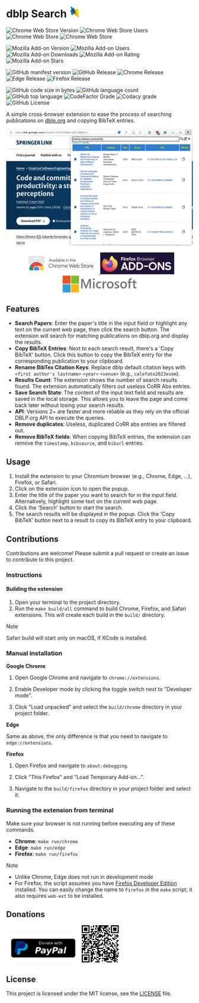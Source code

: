 # dblp Search <img src="store/icons/dblp-128x128.png" width="30">

![Chrome Web Store Version](https://img.shields.io/chrome-web-store/v/onilpcgmnpikffebghpncnnapebndpaj?style=flat-square)
![Chrome Web Store Users](https://img.shields.io/chrome-web-store/users/onilpcgmnpikffebghpncnnapebndpaj?style=flat-square)
![Chrome Web Store](https://img.shields.io/chrome-web-store/stars/onilpcgmnpikffebghpncnnapebndpaj?style=flat-square)
![Chrome Web Store](https://img.shields.io/chrome-web-store/rating-count/onilpcgmnpikffebghpncnnapebndpaj?style=flat-square)

![Mozilla Add-on Version](https://img.shields.io/amo/v/dblp-search?style=flat-square)
![Mozilla Add-on Users](https://img.shields.io/amo/users/dblp-search?style=flat-square)
![Mozilla Add-on Downloads](https://img.shields.io/amo/dw/dblp-search?style=flat-square)
![Mozilla Add-on Rating](https://img.shields.io/amo/rating/dblp-search?style=flat-square)
![Mozilla Add-on Stars](https://img.shields.io/amo/stars/dblp-search?style=flat-square)

![GitHub manifest version](https://img.shields.io/github/manifest-json/v/bateman/dblp-search-ext?style=flat-square&label=MANIFEST)
![GitHub Release](https://img.shields.io/github/v/release/bateman/dblp-search-ext?style=flat-square&label=GitHub%20release)
![Chrome Release](https://img.shields.io/github/actions/workflow/status/bateman/dblp-search-ext/chrome-release.yml?style=flat-square&label=Chrome%20release)
![Edge Release](https://img.shields.io/github/actions/workflow/status/bateman/dblp-search-ext/edge-release.yml?style=flat-square&label=Edge%20release)
![Firefox Release](https://img.shields.io/github/actions/workflow/status/bateman/dblp-search-ext/firefox-release.yml?style=flat-square&label=Firefox%20release)

![GitHub code size in bytes](https://img.shields.io/github/languages/code-size/bateman/dblp-search-ext?style=flat-square)
![GitHub language count](https://img.shields.io/github/languages/count/bateman/dblp-search-ext?style=flat-square)
![GitHub top language](https://img.shields.io/github/languages/top/bateman/dblp-search-ext?style=flat-square)
![CodeFactor Grade](https://img.shields.io/codefactor/grade/github/bateman/dblp-search-ext?style=flat-square&label=CodeFactor%20grade)
![Codacy grade](https://img.shields.io/codacy/grade/507a40898dd34cf49c538edff519c588?style=flat-square&label=Codacy%20grade)
![GitHub License](https://img.shields.io/github/license/bateman/dblp-search-ext?style=flat-square)


A simple cross-browser extension to ease the process of searching publications on [dblp.org](https://dblp.org) and copying BibTeX entries.

<p align="center">
    <img src="store/screenshots/Screenshot-1.png">
</p>

<p align="center">
    <a href="https://chromewebstore.google.com/detail/dblp-search/onilpcgmnpikffebghpncnnapebndpaj?pli=1">
        <img src="store/images/chrome-web-store.png" alt="Avaliable in the Chrome Web Store" width="200">
    </a>
    <a href="https://addons.mozilla.org/addon/dblp-search">
        <img src="store/images/firefox-addons.png" alt="Avaliable as a Firefox Add-on" width="200">
    </a>
    <a href="https://microsoftedge.microsoft.com/addons/detail/dblp-search/pgaajpodajaanapcpehobkdmkjpbhobd">
        <img src="store/images/microsoft-store.png" alt="Avaliable in the Microsoft Edge Add-ons Store" width="200">
    </a>
</p>

## Features

- **Search Papers**: Enter the paper's title in the input field or highlight any text on the current web page, then click the search button. The extension will search for matching publications on dblp.org and display the results.
- **Copy BibTeX Entries**: Next to each search result, there's a 'Copy BibTeX' button. Click this button to copy the BibTeX entry for the corresponding publication to your clipboard.
- **Rename BibTex Citation Keys**: Replace dblp default citation keys with `<first author's lastname>`   `<year>` `<venue>` (e.g.,  `calefato2023esem`).
- **Results Count**: The extension shows the number of search results found. The extension automatically filters out useless CoRR Abs entries.
- **Save Search State**: The content of the input text field and results are saved in the local storage. This allows you to leave the page and come back later without losing your search results.
- **API**: Versions 2+ are faster and more reliable as they rely on the official DBLP.org API to execute the queries.
- **Remove duplicates**: Useless, duplicated CoRR abs entries are filtered out.
- **Remove BibTeX fields**: When copying BibTeX entries, the extension can remove the `timestamp`, `bibsource`, and `biburl` entries.

## Usage

1. Install the extension to your Chromium browser (e.g., Chrome, Edge, ...), Firefox, or Safari.
2. Click on the extension icon to open the popup.
3. Enter the title of the paper you want to search for in the input field. Alternatively, highlight some text on the current web page.
4. Click the 'Search' button to start the search.
5. The search results will be displayed in the popup. Click the 'Copy BibTeX' button next to a result to copy its BibTeX entry to your clipboard.

## Contributions

Contributions are welcome! Please submit a pull request or create an issue to contribute to this project.

### Instructions

#### Building the extension

1. Open your terminal to the project directory.
2. Run the `make build/all` command to build Chrome, Firefox, and Safari extensions. This will create each build in the `build/` directory.

> [!NOTE] 
> Safari build will start only on macOS, if XCode is installed.

### Manual installation

**Google Chrome**

1. Open Google Chrome and navigate to `chrome://extensions`.

2. Enable Developer mode by clicking the toggle switch next to "Developer mode".

3. Click "Load unpacked" and select the `build/chrome` directory in your project folder.

**Edge**

Same as above, the only difference is that you need to navigate to `edge://extensions`.

**Firefox** 

1. Open Firefox and navigate to `about:debugging`.

2. Click "This Firefox" and "Load Temporary Add-on...".

3. Navigate to the `build/firefox` directory in your project folder and select it.

### Running the extension from terminal

Make sure your browser is not running before executing any of these commands.

* **Chrome**: `make run/chrome`
* **Edge**: `make run/edge`
* **Firefox**: `make run/firefox`

> [!NOTE]
> * Unlike Chrome, Edge does not run in development mode
> * For Firefox, the script assumes you have [Firefox Developer Edition](https://www.mozilla.org/it/firefox/developer) installed. You can easily change the name to `Firefox` in the `make` script; it also requires `web-ext` to be installed. 

## Donations

<a href="https://www.paypal.com/donate?hosted_button_id=3BDBMD2HKRUKS"><img src="store/images/paypal-donate-button.png" title="Donate with PayPal" width=200 /></a>
<a href="https://www.paypal.com/donate?hosted_button_id=3BDBMD2HKRUKS"><img src="store/images/paypal-qr-code.png" title="Donate with PayPal" width=100 /></a>


## License

This project is licensed under the MIT license, see the [LICENSE](LICENSE) file.
